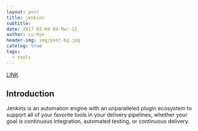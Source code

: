 ```yaml
---
layout: post
title: jenkins
subtitle: 
date: 2017-03-04 04-Mar-12
author: Lu-Kye
header-img: img/post-bg.jpg
catelog: true
tags: 
  - tools
---
```

[LINK](https://jenkins.io/)

## Introduction
Jenkins is an automation engine with an unparalleled plugin ecosystem to support all of your favorite tools in your delivery pipelines, whether your goal is continuous integration, automated testing, or continuous delivery.
